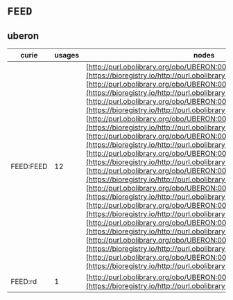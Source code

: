 # `FEED`

## uberon

| curie     |   usages | nodes                                                                                                                                                                                                                                                                                                                                                                                                                                                                                                                                                                                                                                                                                                                                                                                                                                                                                                                                                                                                                                                                                                                                                                                                                                                                                                                                                                                                                                                                              |
|-----------|----------|------------------------------------------------------------------------------------------------------------------------------------------------------------------------------------------------------------------------------------------------------------------------------------------------------------------------------------------------------------------------------------------------------------------------------------------------------------------------------------------------------------------------------------------------------------------------------------------------------------------------------------------------------------------------------------------------------------------------------------------------------------------------------------------------------------------------------------------------------------------------------------------------------------------------------------------------------------------------------------------------------------------------------------------------------------------------------------------------------------------------------------------------------------------------------------------------------------------------------------------------------------------------------------------------------------------------------------------------------------------------------------------------------------------------------------------------------------------------------------|
| FEED:FEED |       12 | [http://purl.obolibrary.org/obo/UBERON:0006328](https://bioregistry.io/http://purl.obolibrary.org/obo/UBERON:0006328), [http://purl.obolibrary.org/obo/UBERON:0010939](https://bioregistry.io/http://purl.obolibrary.org/obo/UBERON:0010939), [http://purl.obolibrary.org/obo/UBERON:0010943](https://bioregistry.io/http://purl.obolibrary.org/obo/UBERON:0010943), [http://purl.obolibrary.org/obo/UBERON:0010944](https://bioregistry.io/http://purl.obolibrary.org/obo/UBERON:0010944), [http://purl.obolibrary.org/obo/UBERON:0010954](https://bioregistry.io/http://purl.obolibrary.org/obo/UBERON:0010954), [http://purl.obolibrary.org/obo/UBERON:0010995](https://bioregistry.io/http://purl.obolibrary.org/obo/UBERON:0010995), [http://purl.obolibrary.org/obo/UBERON:0011025](https://bioregistry.io/http://purl.obolibrary.org/obo/UBERON:0011025), [http://purl.obolibrary.org/obo/UBERON:0011140](https://bioregistry.io/http://purl.obolibrary.org/obo/UBERON:0011140), [http://purl.obolibrary.org/obo/UBERON:0011308](https://bioregistry.io/http://purl.obolibrary.org/obo/UBERON:0011308), [http://purl.obolibrary.org/obo/UBERON:0011313](https://bioregistry.io/http://purl.obolibrary.org/obo/UBERON:0011313), [http://purl.obolibrary.org/obo/UBERON:0011314](https://bioregistry.io/http://purl.obolibrary.org/obo/UBERON:0011314), [http://purl.obolibrary.org/obo/UBERON:0011315](https://bioregistry.io/http://purl.obolibrary.org/obo/UBERON:0011315) |
| FEED:rd   |        1 | [http://purl.obolibrary.org/obo/UBERON:0006719](https://bioregistry.io/http://purl.obolibrary.org/obo/UBERON:0006719)                                                                                                                                                                                                                                                                                                                                                                                                                                                                                                                                                                                                                                                                                                                                                                                                                                                                                                                                                                                                                                                                                                                                                                                                                                                                                                                                                              |
